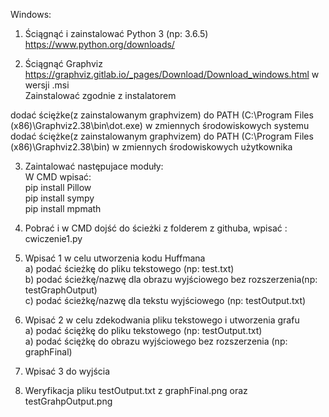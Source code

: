 Windows:

1. Ściągnąć i zainstalować Python 3 (np: 3.6.5)
https://www.python.org/downloads/

2. Ściągnąć Graphviz
https://graphviz.gitlab.io/_pages/Download/Download_windows.html w wersji .msi <br />
Zainstalować zgodnie z instalatorem

dodać ściężke(z zainstalowanym graphvizem) do PATH (C:\Program Files (x86)\Graphviz2.38\bin\dot.exe) w zmiennych środowiskowych systemu <br />
dodać ściężke(z zainstalowanym graphvizem) do PATH (C:\Program Files (x86)\Graphviz2.38\bin) w zmiennych środowiskowych użytkownika <br />

3. Zaintalować następujace moduły: <br />
W CMD wpisać: <br />
pip install Pillow <br />
pip install sympy <br />
pip install mpmath <br />

4. Pobrać i w CMD dojść do ścieżki z folderem z githuba, wpisać : cwiczenie1.py 

5. Wpisać 1 w celu utworzenia kodu Huffmana  <br />
    a) podać ścieżkę do pliku tekstowego (np: test.txt) <br />
    b) podać ścieżkę/nazwę dla obrazu wyjściowego bez rozszerzenia(np: testGraphOutput) <br />
    c) podać ścieżkę/nazwę dla tekstu wyjściowego (np: testOutput.txt) <br />
    
6. Wpisać 2 w celu zdekodwania pliku tekstowego i utworzenia grafu <br />
    a) podać ściężkę do pliku tekstowego (np: testOutput.txt) <br />
    a) podać ściężkę do obrazu wyjściowego bez rozszerzenia (np: graphFinal) <br />

7. Wpisać 3 do wyjścia

8. Weryfikacja pliku testOutput.txt z graphFinal.png oraz testGrahpOutput.png
